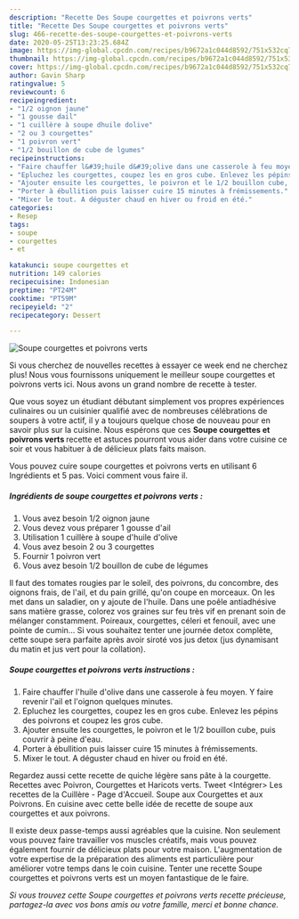 ```yaml
---
description: "Recette Des Soupe courgettes et poivrons verts"
title: "Recette Des Soupe courgettes et poivrons verts"
slug: 466-recette-des-soupe-courgettes-et-poivrons-verts
date: 2020-05-25T13:23:25.684Z
image: https://img-global.cpcdn.com/recipes/b9672a1c044d8592/751x532cq70/soupe-courgettes-et-poivrons-verts-photo-principale-de-la-recette.jpg
thumbnail: https://img-global.cpcdn.com/recipes/b9672a1c044d8592/751x532cq70/soupe-courgettes-et-poivrons-verts-photo-principale-de-la-recette.jpg
cover: https://img-global.cpcdn.com/recipes/b9672a1c044d8592/751x532cq70/soupe-courgettes-et-poivrons-verts-photo-principale-de-la-recette.jpg
author: Gavin Sharp
ratingvalue: 5
reviewcount: 6
recipeingredient:
- "1/2 oignon jaune"
- "1 gousse dail"
- "1 cuillère à soupe dhuile dolive"
- "2 ou 3 courgettes"
- "1 poivron vert"
- "1/2 bouillon de cube de lgumes"
recipeinstructions:
- "Faire chauffer l&#39;huile d&#39;olive dans une casserole à feu moyen. Y faire revenir l&#39;ail et l&#39;oignon quelques minutes."
- "Epluchez les courgettes, coupez les en gros cube. Enlevez les pépins des poivrons et coupez les gros cube."
- "Ajouter ensuite les courgettes, le poivron et le 1/2 bouillon cube, puis couvrir à peine d&#39;eau."
- "Porter à ébullition puis laisser cuire 15 minutes à frémissements."
- "Mixer le tout. A déguster chaud en hiver ou froid en été."
categories:
- Resep
tags:
- soupe
- courgettes
- et

katakunci: soupe courgettes et 
nutrition: 149 calories
recipecuisine: Indonesian
preptime: "PT24M"
cooktime: "PT59M"
recipeyield: "2"
recipecategory: Dessert

---
```



![Soupe courgettes et poivrons verts](https://img-global.cpcdn.com/recipes/b9672a1c044d8592/751x532cq70/soupe-courgettes-et-poivrons-verts-photo-principale-de-la-recette.jpg)

Si vous cherchez de nouvelles recettes à essayer ce week end ne cherchez plus! Nous vous fournissons uniquement le meilleur soupe courgettes et poivrons verts ici. Nous avons un grand nombre de recette à tester.

Que vous soyez un étudiant débutant simplement vos propres expériences culinaires ou un cuisinier qualifié avec de nombreuses célébrations de soupers à votre actif, il y a toujours quelque chose de nouveau pour en savoir plus sur la cuisine. Nous espérons que ces <strong> Soupe courgettes et poivrons verts </strong> recette et astuces pourront vous aider dans votre cuisine ce soir et vous habituer à de délicieux plats faits maison.

<!--inarticleads1-->

Vous pouvez cuire soupe courgettes et poivrons verts en utilisant 6 Ingrédients et 5 pas. Voici comment vous faire il.

##### Ingrédients de soupe courgettes et poivrons verts :

1. Vous avez besoin 1/2 oignon jaune
1. Vous devez vous préparer 1 gousse d&#39;ail
1. Utilisation 1 cuillère à soupe d&#39;huile d&#39;olive
1. Vous avez besoin 2 ou 3 courgettes
1. Fournir 1 poivron vert
1. Vous avez besoin 1/2 bouillon de cube de légumes


Il faut des tomates rougies par le soleil, des poivrons, du concombre, des oignons frais, de l&#39;ail, et du pain grillé, qu&#39;on coupe en morceaux. On les met dans un saladier, on y ajoute de l&#39;huile. Dans une poêle antiadhésive sans matière grasse, colorez vos graines sur feu très vif en prenant soin de mélanger constamment. Poireaux, courgettes, céleri et fenouil, avec une pointe de cumin… Si vous souhaitez tenter une journée detox complète, cette soupe sera parfaite après avoir siroté vos jus detox (jus dynamisant du matin et jus vert pour la collation). 

<!--inarticleads2-->

##### Soupe courgettes et poivrons verts instructions :

1. Faire chauffer l&#39;huile d&#39;olive dans une casserole à feu moyen. Y faire revenir l&#39;ail et l&#39;oignon quelques minutes.
1. Epluchez les courgettes, coupez les en gros cube. Enlevez les pépins des poivrons et coupez les gros cube.
1. Ajouter ensuite les courgettes, le poivron et le 1/2 bouillon cube, puis couvrir à peine d&#39;eau.
1. Porter à ébullition puis laisser cuire 15 minutes à frémissements.
1. Mixer le tout. A déguster chaud en hiver ou froid en été.


Regardez aussi cette recette de quiche légère sans pâte à la courgette. Recettes avec Poivron, Courgettes et Haricots verts. Tweet &lt;Intégrer&gt; Les recettes de la Cuillère - Page d&#39;Accueil. Soupe aux Courgettes et aux Poivrons. En cuisine avec cette belle idée de recette de soupe aux courgettes et aux poivrons. 

<!--inarticleads1-->

<p>
Il existe deux passe-temps aussi agréables que la cuisine. Non seulement vous pouvez faire travailler vos muscles créatifs, mais vous pouvez également fournir de délicieux plats pour votre maison. L'augmentation de votre expertise de la préparation des aliments est particulière pour améliorer votre temps dans le coin cuisine. Tenter une recette Soupe courgettes et poivrons verts est un moyen fantastique de le faire.
</p>

<p>
<i>Si vous trouvez cette Soupe courgettes et poivrons verts recette précieuse, partagez-la avec vos bons amis ou votre famille, merci et bonne chance.</i>
</p>
